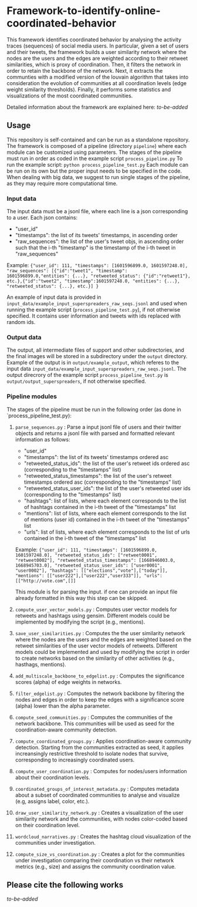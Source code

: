 # Framework-to-identify-online-coordinated-behavior

This framework identifies coordinated behavior by analysing the activity traces (sequences) of social media users.
In particular, given a set of users and their tweets, the framework builds a user similarity network where 
the nodes are the users and the edges are weighted according to their retweet similarities, which is proxy of coordination. Then, it filters the network in 
order to retain the backbone of the network. Next, it extracts the communties with a modified 
version of the louvain algorithm that takes into consideration the evolution of communities at all coordination levels (edge weight similarity thresholds). 
Finally, it performs some statistics and visualizations of the most coordinated communities.

Detailed information about the framework are explained here: *to-be-added*



## Usage

This repository is self-contained and can be run as a standalone repository. 
The framework is composed of a pipeline (directory `pipeline`) where each module can be customized
using parameters. The stages of the pipeline must run in order as coded in the example script `process_pipeline.py`
To run the example script: `python process_pipeline_test.py`
Each module can be run on its own but the proper input needs to be specified in the code.
When dealing with big data, we suggest to run single stages of the pipeline, as they may require more computational time.

### Input data

The input data must be a jsonl file, where each line is a json corresponding to a user.
Each json contains:
- "user_id"
- "timestamps": the list of its tweets' timestamps, in ascending order
- "raw_sequences": the list of the user's tweet objs, in ascending order such that the i-th "timestamp" is the timestamp of the i-th tweet in "raw_sequences"

Example: ```{"user_id": 111, "timestamps": [1601596899.0, 1601597248.0], "raw_sequences": [{"id":"tweet1", "timestamp": 1601596899.0,"entities": {...}, "retweeted_status": {"id":"retweet1"}, etc.},{"id":"tweet2", "timestamp":1601597248.0, "entities": {...}, "retweeted_status": {...}, etc.}] }```

An example of input data is provided in `input_data/example_input_superspreaders_raw_seqs.jsonl` and used when running the example script (`process_pipeline_test.py`), if not otherwise specified.
It contains user information and tweets with ids replaced with random ids.

### Output data

The output, all intermediate files of support and other subdirectories, and the final images will be stored in a subdirectory under the `output` directory. 
Example of the output is in `output/example_output`, which referes to the input data `input_data/example_input_superspreaders_raw_seqs.jsonl`.
The output direcrory of the example script `process_pipeline_test.py` is `output/output_superspreaders`,  if not otherwise specified.

### Pipeline modules

The stages of the pipeline must be run in the following order (as done in `process_pipeline_test.py):
1. `parse_sequences.py` : Parse a input jsonl file of users and their twitter objects and returns a jsonl file with parsed and formatted relevant information as follows:
    - "user_id"
    - "timestamps": the list of its tweets' timestamps ordered asc
    - "retweeted_status_ids": the list of the user's retweet ids ordered asc (corresponding to the "timestamps" list)
    - "retweeted_status_timestamps": the list of the user's retweet timestamps ordered asc (corresponding to the "timestamps" list)
    - "retweeted_status_user_ids": the list of the user's retweeted user ids (corresponding to the "timestamps" list)
    - "hashtags": list of lists, where each element corresponds to the list of hashtags contained in the i-th tweet of the "timestamps" list
    - "mentions": list of lists, where each element corresponds to the list of mentions (user id) contained in the i-th tweet of the "timestamps" list
    - "urls": list of lists, where each element corresponds to the list of urls contained in the i-th tweet of the "timestamps" list 

    Example: ```{"user_id": 111,
                "timestamps": [1601596899.0, 1601597248.0],
                "retweeted_status_ids": ["retweet0001", "retweet0002"],
                "retweeted_status_timestamps": [1668946003.0, 1668945703.0],
                "retweeted_status_user_ids": ["user0001", "user0002"],
                "hashtags": [["elections","vote"],["today"]],
                "mentions": [["user222"],["user222","user333"]],
                "urls": [["http://vote.com",[]]```
    
    This module is for parsing the input. if one can provide an input file already formatted in this way this step can be skipped.
2. `compute_user_vector_models.py` : Computes user vector models for retweets and hashtags using gensim. Different models could be implemented by modifying the script (e.g., mentions).
3. `save_user_similarities.py` : Computes the the user similarity network where the nodes are the users and the edges are weighted based on the retweet similarities of the user vector models of retweets. Different models could be implemented and used by modifying the script in order to create networks based on the similarity of other activities (e.g., hasthags, mentions). 
4. `add_multiscale_backbone_to_edgelist.py` : Computes the significance scores (alpha) of edge weights in networks.
5. `filter_edgelist.py` : Computes the network backbone by filtering the nodes and edges in order to keep the edges with a significance score (alpha) lower than the alpha parameter.
6. `compute_seed_communities.py` : Computes the communities of the network backbone. This communities will be used as seed for the coordination-aware community detection.
7. `compute_coordinated_groups.py` : Applies coordination-aware community detection. Starting from the communities extracted as seed, it applies increansingly restrictive threshold to isolate nodes that survive, corresponding to increasingly coordinated users.
8. `compute_user_coordination.py` : Computes for nodes/users information about their coordination levels.
9. `coordinated_groups_of_interest_metadata.py` : Computes metadata about a subset of coordinated communities to analyse and visualize (e.g, assigns label, color, etc.).
10. `draw_user_similarity_network.py` : Creates a visualization of the user similarity network and the communities, with nodes color-coded based on their coordination level.
11. `wordcloud_narratives.py` : Creates the hashtag cloud visualization of the communities under investigation.
12. `compute_size_vs_coordination.py` : Creates a plot for the communities under investigation comparing their coordination vs their network metrics (e.g., size) and assigns the community coordination value.


## Please cite the following works

*to-be-added*


